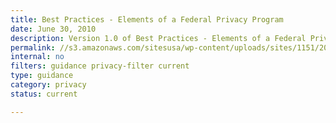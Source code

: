 ```yaml
---
title: Best Practices - Elements of a Federal Privacy Program
date: June 30, 2010
description: Version 1.0 of Best Practices - Elements of a Federal Privacy Program was collaboratively developed by members of the Privacy Committee Best Practices Subcommittee of the Federal CIO Council (Best Practices Working Group), which consists of privacy experts from across the federal government.
permalink: //s3.amazonaws.com/sitesusa/wp-content/uploads/sites/1151/2016/10/Elements-Federal-Privacy-Program-v1.0_June-2010.pdf
internal: no
filters: guidance privacy-filter current
type: guidance
category: privacy
status: current

---
```

